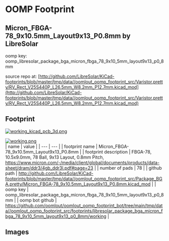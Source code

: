 # OOMP Footprint  
## Micron_FBGA-78_9x10.5mm_Layout9x13_P0.8mm  by LibreSolar  
  
oomp key: oomp_libresolar_package_bga_micron_fbga_78_9x10_5mm_layout9x13_p0_8mm  
  
source repo at: [http://github.com/LibreSolar/KiCad-footprints/blob/master/tmp/data//oomlout_oomp_footprint_src/Varistor.pretty/RV_Rect_V25S440P_L26.5mm_W8.2mm_P12.7mm.kicad_mod](http://github.com/LibreSolar/KiCad-footprints/blob/master/tmp/data//oomlout_oomp_footprint_src/Varistor.pretty/RV_Rect_V25S440P_L26.5mm_W8.2mm_P12.7mm.kicad_mod)  
## Footprint  
  
[![working_kicad_pcb_3d.png](working_kicad_pcb_3d_600.png)](working_kicad_pcb_3d.png)  
  
[![working.png](working_600.png)](working.png)  
| name | value | 
| --- | --- | 
| footprint name | Micron_FBGA-78_9x10.5mm_Layout9x13_P0.8mm | 
| footprint description | FBGA-78, 10.5x9.0mm, 78 Ball, 9x13 Layout, 0.8mm Pitch, https://www.micron.com/-/media/client/global/documents/products/data-sheet/dram/ddr3/4gb_ddr3l.pdf#page=23 | 
| number of pads | 78 | 
| github path | http://github.com/LibreSolar/KiCad-footprints/blob/master/tmp/data//oomlout_oomp_footprint_src/Package_BGA.pretty/Micron_FBGA-78_9x10.5mm_Layout9x13_P0.8mm.kicad_mod | 
| oomp key | oomp_libresolar_package_bga_micron_fbga_78_9x10_5mm_layout9x13_p0_8mm | 
| oomp bot github | https://github.com/oomlout/oomlout_oomp_footprint_bot/tree/main/tmp/data//oomlout_oomp_footprint_src/footprints/libresolar_package_bga_micron_fbga_78_9x10_5mm_layout9x13_p0_8mm/working | 
## Images  
